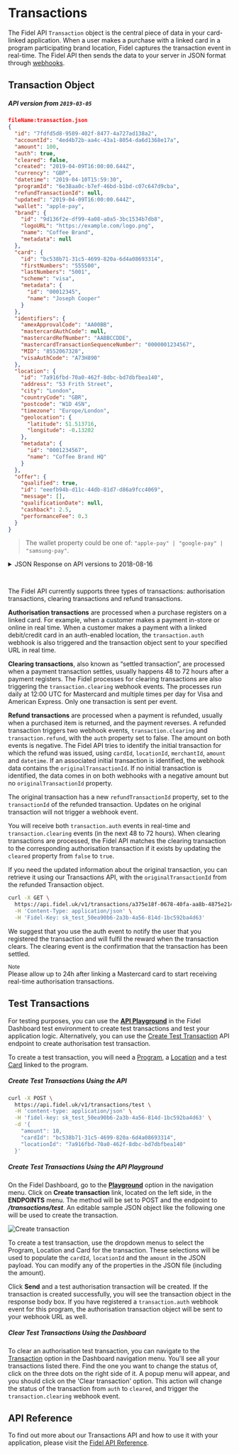 # Transactions
The Fidel API `Transaction` object is the central piece of data in your card-linked application. When a user makes a purchase with a linked card in a program participating brand location, Fidel captures the transaction event in real-time. The Fidel API then sends the data to your server in JSON format through [webhooks](/webhooks).


## Transaction Object

##### API version from `2019-03-05`

```json
fileName:transaction.json
{
  "id": "7fdfd5d8-9589-402f-8477-4a727ad138a2",
  "accountId": "4ed4b72b-aa4c-43a1-8054-da6d1368e17a",
  "amount": 100,
  "auth": true,
  "cleared": false,
  "created": "2019-04-09T16:00:00.644Z",
  "currency": "GBP",
  "datetime": "2019-04-10T15:59:30",
  "programId": "6e38aa0c-b7ef-46bd-b1bd-c07c647d9cba",
  "refundTransactionId": null,
  "updated": "2019-04-09T16:00:00.644Z",
  "wallet": "apple-pay",
  "brand": {
    "id": "9d136f2e-df99-4a08-a0a5-3bc1534b7db8",
    "logoURL": "https://example.com/logo.png",
    "name": "Coffee Brand",
    "metadata": null
  },
  "card": {
    "id": "bc538b71-31c5-4699-820a-6d4a08693314",
    "firstNumbers": "555500",
    "lastNumbers": "5001",
    "scheme": "visa",
    "metadata": {
      "id": "00012345",
      "name": "Joseph Cooper"
    }
  },
  "identifiers": {
    "amexApprovalCode": "AA00BB",
    "mastercardAuthCode": null,
    "mastercardRefNumber": "AABBCCDDE",
    "mastercardTransactionSequenceNumber": "0000001234567",
    "MID": "8552067328",
    "visaAuthCode": "A73H890"
  },
  "location": {
    "id": "7a916fbd-70a0-462f-8dbc-bd7dbfbea140",
    "address": "53 Frith Street",
    "city": "London",
    "countryCode": "GBR",
    "postcode": "W1D 4SN",
    "timezone": "Europe/London",
    "geolocation": {
      "latitude": 51.513716,
      "longitude": -0.13202
    },
    "metadata": {
      "id": "0001234567",
      "name": "Coffee Brand HQ"
    }
  },
  "offer": {
    "qualified": true,
    "id": "eeefb94b-d11c-44db-81d7-d86a9fcc4069",
    "message": [],
    "qualificationDate": null,
    "cashback": 2.5,
    "performanceFee": 0.3
  }
}
```
> The wallet property could be one of: `"apple-pay" | "google-pay" | "samsung-pay"`.

<details>
  <summary style="margin-bottom: 30px;">JSON Response on API versions to 2018-08-16</summary>
<div class="code-box"><strong>transaction.json</strong><pre><code class="language-json hljs">{
  <span class="hljs-attr">"id"</span>: <span class="hljs-string">"7fdfd5d8-9589-402f-8477-4a727ad239a2"</span>,
  <span class="hljs-attr">"accountId"</span>: <span class="hljs-string">"4ed4b62b-aa4c-43a1-8064-da6d1368e17a"</span>,
  <span class="hljs-attr">"programId"</span>: <span class="hljs-string">"6e38aa0c-b7ef-46bd-b1bd-c07c648d9cba"</span>,
  <span class="hljs-attr">"brandId"</span>: <span class="hljs-string">"9d136f2e-df99-4a08-a0a5-3bc1534b7db9"</span>,
  <span class="hljs-attr">"locationId"</span>: <span class="hljs-string">"7a916fbd-70a0-462f-8dbc-bd7dbfbea160"</span>,
  <span class="hljs-attr">"cardId"</span>: <span class="hljs-string">"bc538b71-31c5-4699-840a-6d4a08693314"</span>,
  <span class="hljs-attr">"amount"</span>: <span class="hljs-number">100</span>,
  <span class="hljs-attr">"currency"</span>: <span class="hljs-string">"GBP"</span>,
  <span class="hljs-attr">"countryCode"</span>: <span class="hljs-string">"GBR"</span>,
  <span class="hljs-attr">"scheme"</span>: <span class="hljs-string">"visa"</span>,
  <span class="hljs-attr">"firstNumbers"</span>: <span class="hljs-string">"555500"</span>,
  <span class="hljs-attr">"lastNumbers"</span>: <span class="hljs-string">"5001"</span>,
  <span class="hljs-attr">"address"</span>: <span class="hljs-string">"2 Soho Square"</span>,
  <span class="hljs-attr">"postcode"</span>: <span class="hljs-string">"W1D3PX"</span>,
  <span class="hljs-attr">"city"</span>: <span class="hljs-string">"London"</span>,
  <span class="hljs-attr">"merchantId"</span>: <span class="hljs-string">"12345"</span>,
  <span class="hljs-attr">"live"</span>: <span class="hljs-literal">false</span>,
  <span class="hljs-attr">"auth"</span>: <span class="hljs-literal">true</span>,
  <span class="hljs-attr">"cleared"</span>: <span class="hljs-literal">true</span>,
  <span class="hljs-attr">"time"</span>: <span class="hljs-string">"2017-03-02T19:12:01.743Z"</span>,
  <span class="hljs-attr">"date"</span>: <span class="hljs-string">"2017-03-02T19:12:01.743Z"</span>,
  <span class="hljs-attr">"created"</span>: <span class="hljs-string">"2017-03-02T19:12:01.744Z"</span>,
  <span class="hljs-attr">"updated"</span>: <span class="hljs-string">"2017-03-02T19:12:01.744Z"</span>,
  <span class="hljs-attr">"offer"</span>: <span class="hljs-literal">null</span>,
  <span class="hljs-attr">"medatada"</span>: {
    <span class="hljs-attr">"id"</span>: <span class="hljs-string">"your-unique-id"</span>,
    <span class="hljs-attr">"property"</span>: <span class="hljs-string">"value"</span>
  }
}</code><span class="line-numbers-rows" aria-hidden="true"><span></span><span></span><span></span><span></span><span></span><span></span><span></span><span></span><span></span><span></span><span></span><span></span><span></span><span></span><span></span><span></span><span></span><span></span><span></span><span></span><span></span><span></span><span></span><span></span><span></span><span></span><span></span><span></span><span></span><span></span></span></pre></div>
</details>

The Fidel API currently supports three types of transactions: authorisation transactions, clearing transactions and refund transactions.

**Authorisation transactions** are processed when a purchase registers on a linked card. For example, when a customer makes a payment in-store or online in real time. When a customer makes a payment with a linked debit/credit card in an auth-enabled location, the `transaction.auth` webhook is also triggered and the transaction object sent to your specified URL in real time.

**Clearing transactions**, also known as “settled transaction”, are processed when a payment transaction settles, usually happens 48 to 72 hours after a payment registers. The Fidel processes for clearing transactions are also triggering the `transaction.clearing` webhook events. The processes run daily at 12:00 UTC for Mastercard and multiple times per day for Visa and American Express. Only one transaction is sent per event.

**Refund transactions** are processed when a payment is refunded, usually when a purchased item is returned, and the payment reverses. A refunded transaction triggers two webhook events, `transaction.clearing` and `transaction.refund`, with the `auth` property set to false. The amount on both events is negative. The Fidel API tries to identify the initial transaction for which the refund was issued, using `cardId`, `locationId`, `merchantId`, `amount` and `datetime`. If an associated initial transaction is identified, the webhook data contains the `originalTransactionId`. If no initial transaction is identified, the data comes in on both webhooks with a negative amount but no `originalTransactionId` property.

The original transaction has a new `refundTransactionId` property, set to the `transactionId` of the refunded transaction. Updates on he original transaction will not trigger a webhook event.

You will receive both `transaction.auth` events in real-time and `transaction.clearing` events (in the next 48 to 72 hours). When clearing transactions are processed, the Fidel API matches the clearing transaction to the corresponding authorisation transaction if it exists by updating the `cleared` property from `false` to `true`.

If you need the updated information about the original transaction, you can retrieve it using our Transactions API, with the `originalTransactionId` from the refunded Transaction object.

```sh
curl -X GET \
  https://api.fidel.uk/v1/transactions/a375e18f-0678-40fa-aa8b-4875e2146437 \
  -H 'Content-Type: application/json' \
  -H 'Fidel-Key: sk_test_50ea90b6-2a3b-4a56-814d-1bc592ba4d63'
```

We suggest that you use the auth event to notify the user that you registered the transaction and will fulfil the reward when the transaction clears. The clearing event is the confirmation that the transaction has been settled.

<div class="info-box">
  <small>Note</small><br/>
  Please allow up to 24h after linking a Mastercard card to start receiving real-time authorisation transactions.
</div>


## Test Transactions

For testing purposes, you can use the [**API Playground**](https://dashboard.fidel.uk/playground) in the Fidel Dashboard test environment to create test transactions and test your application logic. Alternatively, you can use the [Create Test Transaction](https://reference.fidel.uk/reference#create-transaction-test) API endpoint to create authorisation test transaction.

To create a test transaction, you will need a [Program](/programs), a [Location](/locations) and a test [Card](/cards) linked to the program.

##### Create Test Transactions Using the API

```sh
curl -X POST \
  https://api.fidel.uk/v1/transactions/test \
  -H 'content-type: application/json' \
  -H 'fidel-key: sk_test_50ea90b6-2a3b-4a56-814d-1bc592ba4d63' \
  -d '{
    "amount": 10,
    "cardId": "bc538b71-31c5-4699-820a-6d4a08693314",
    "locationId": "7a916fbd-70a0-462f-8dbc-bd7dbfbea140"
  }'
```

##### Create Test Transactions Using the API Playground

On the Fidel Dashboard, go to the [**Playground**](https://dashboard.fidel.uk/playground) option in the navigation menu. Click on **Create transaction** link, located on the left side, in the **ENDPOINTS** menu. The method will be set to POST and the endpoint to **_/transactions/test_**. An editable sample JSON object like the following one will be used to create the transaction.

![Create transaction](https://docs.fidel.uk/assets/images/create-transaction.png "Create transaction")

To create a test transaction, use the dropdown menus to select the Program, Location and Card for the transaction. These selections will be used to populate the `cardId`, `locationId` and the `amount` in the JSON payload.  You can modify any of the properties in the JSON file (including the amount).

Click **Send** and a test authorisation transaction will be created. If the transaction is created successfully, you will see the transaction object in the response body box. If you have registered a `transaction.auth` webhook event for this program, the authorisation transaction object will be sent to your webhook URL as well.

##### Clear Test Transactions Using the Dashboard

To clear an authorisation test transaction, you can navigate to the [Transaction](https://dashboard.fidel.uk/transactions) option in the Dashboard navigation menu. You'll see all your transactions listed there. Find the one you want to change the status of, click on the three dots on the right side of it. A popup menu will appear, and you should click on the 'Clear transaction' option. This action will change the status of the transaction from `auth` to `cleared`, and trigger the `transaction.clearing` webhook event.

## API Reference

To find out more about our Transactions API and how to use it with your application, please visit the [Fidel API Reference](https://reference.fidel.uk/reference#create-transaction-test).
